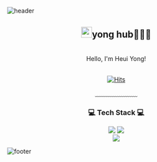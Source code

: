 ![header](https://capsule-render.vercel.app/api?type=waving&&color=gradient&height=100&section=header&fontSize=90)

  <div align = "center">
  
  <h2><img src="https://media.giphy.com/media/hvRJCLFzcasrR4ia7z/giphy.gif" width="25px">yong hub🧑🏻‍💻</h2><br/>
  Hello, I'm Heui Yong!<br/><br/>

  [![Hits](https://hits.seeyoufarm.com/api/count/incr/badge.svg?url=https%3A%2F%2Fgithub.com%2Fheui-yong&count_bg=%23A4EAF1&title_bg=%23DDE3ED&icon=github.svg&icon_color=%23FFFFFF&title=VISIT&edge_flat=false)](https://hits.seeyoufarm.com)
  
  
  ﹏﹏﹏﹏﹏﹏﹏  

  <h3>💻 Tech Stack 💻</h3>
  <img src="https://img.shields.io/badge/Kotlin-7F52FF?style=flat-square&logo=Kotlin&logoColor=white"/>
  <img src="https://img.shields.io/badge/Android-34A853?style=flat-square&logo=Android&logoColor=white"/>
  <br>
  <img src="https://img.shields.io/badge/Flutter-02569B?style=flat-square&logo=Flutter&logoColor=white"/>
  <br>

</div>

![footer](https://capsule-render.vercel.app/api?type=waving&&color=gradient&height=100&section=footer&fontSize=90)
